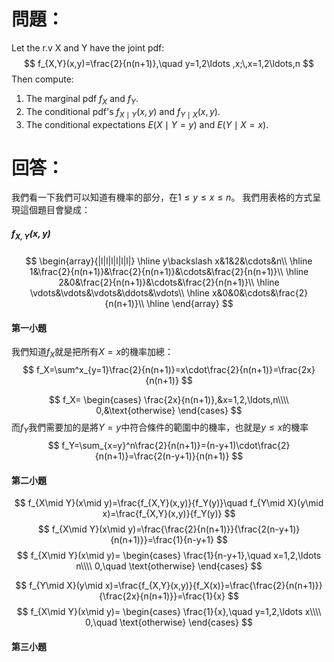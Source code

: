 # 問題：
Let the r.v X and Y have the joint pdf:
$$
f_{X,Y}(x,y)=\frac{2}{n(n+1)},\quad y=1,2\ldots ,x;\,x=1,2\ldots,n
$$
Then compute:
1. The marginal pdf $f_X$ and $f_Y$.
2. The conditional pdf's $f_{X\mid Y}(x,y)$ and $f_{Y\mid X}(x,y)$.
3. The conditional expectations $E(X\mid Y=y)$ and $E(Y\mid X=x)$.
# 回答：
我們看一下我們可以知道有機率的部分，在$1\leq y \leq x \leq n$。
我們用表格的方式呈現這個題目會變成：
##### $f_{X,Y}(x,y)$
$$
\begin{array}{|l|l|l|l|l|l|}
\hline
y\backslash x&1&2&\cdots&n\\
\hline
1&\frac{2}{n(n+1)}&\frac{2}{n(n+1)}&\cdots&\frac{2}{n(n+1)}\\
\hline
2&0&\frac{2}{n(n+1)}&\cdots&\frac{2}{n(n+1)}\\
\hline
\vdots&\vdots&\vdots&\ddots&\vdots\\
\hline
x&0&0&\cdots&\frac{2}{n(n+1)}\\
\hline
\end{array}
$$
#### 第一小題
我們知道$f_X$就是把所有$X=x$的機率加總：
$$
f_X=\sum^x_{y=1}\frac{2}{n(n+1)}=x\cdot\frac{2}{n(n+1)}=\frac{2x}{n(n+1)}
$$

$$
f_X=
\begin{cases}
\frac{2x}{n(n+1)},&x=1,2,\ldots,n\\\\
0,&\text{otherwise}
\end{cases}
$$
而$f_Y$我們需要加的是將$Y=y$中符合條件的範圍中的機率，也就是$y\leq x$的機率
$$
f_Y=\sum_{x=y}^n\frac{2}{n(n+1)}=(n-y+1)\cdot\frac{2}{n(n+1)}=\frac{2(n-y+1)}{n(n+1)}
$$
#### 第二小題
$$
f_{X\mid Y}(x\mid y)=\frac{f_{X,Y}(x,y)}{f_Y(y)}\quad f_{Y\mid X}(y\mid x)=\frac{f_{X,Y}(x,y)}{f_Y(y)}
$$
$$
f_{X\mid Y}(x\mid y)=\frac{\frac{2}{n(n+1)}}{\frac{2(n-y+1)}{n(n+1)}}=\frac{1}{n-y+1}
$$
$$
f_{X\mid Y}(x\mid y)=
\begin{cases}
\frac{1}{n-y+1},\quad x=1,2,\ldots n\\\\
0,\quad \text{otherwise}
\end{cases}
$$

$$
f_{Y\mid X}(y\mid x)=\frac{f_{X,Y}(x,y)}{f_X(x)}=\frac{\frac{2}{n(n+1)}}{\frac{2x}{n(n+1)}}=\frac{1}{x}
$$
$$
f_{X\mid Y}(x\mid y)=
\begin{cases}
\frac{1}{x},\quad y=1,2,\ldots x\\\\
0,\quad \text{otherwise}
\end{cases}
$$
#### 第三小題
